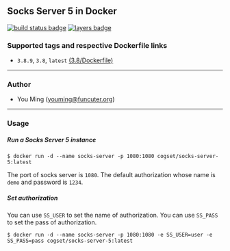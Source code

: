 ## Socks Server 5 in Docker
[![build status badge](https://travis-ci.org/cogset/socks-server-5.svg)](https://travis-ci.org/cogset/socks-server-5)
[![layers badge](https://images.microbadger.com/badges/image/cogset/socks-server-5.svg)](https://microbadger.com/images/cogset/socks-server-5)
### Supported tags and respective Dockerfile links

+ `3.8.9`, `3.8`, `latest` [(3.8/Dockerfile)](https://github.com/cogset/socks-server-5/blob/master/3.8/Dockerfile)

------
### Author
+ You Ming (youming@funcuter.org)

------
### Usage

##### Run a Socks Server 5 instance
```
$ docker run -d --name socks-server -p 1080:1080 cogset/socks-server-5:latest
```
The port of socks server is `1080`.
The default authorization whose name is `demo` and password is `1234`.

##### Set authorization
You can use `SS_USER` to set the name of authorization. 
You can use `SS_PASS` to set the pass of authorization. 
```
$ docker run -d --name socks-server -p 1080:1080 -e SS_USER=user -e SS_PASS=pass cogset/socks-server-5:latest
```
